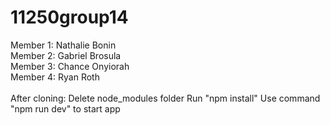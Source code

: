 # 11250group14

Member 1: Nathalie Bonin\
Member 2: Gabriel Brosula \
Member 3: Chance Onyiorah\
Member 4: Ryan Roth \
\
After cloning: Delete node_modules folder Run "npm install" Use command "npm run dev" to start app

